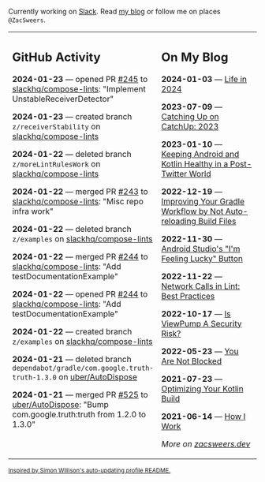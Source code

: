 Currently working on [Slack](https://slack.com/). Read [my blog](https://zacsweers.dev/) or follow me on places `@ZacSweers`.

<table><tr><td valign="top" width="60%">

## GitHub Activity
<!-- githubActivity starts -->
**2024-01-23** — opened PR [#245](https://github.com/slackhq/compose-lints/pull/245) to [slackhq/compose-lints](https://github.com/slackhq/compose-lints): "Implement UnstableReceiverDetector"

**2024-01-23** — created branch `z/receiverStability` on [slackhq/compose-lints](https://github.com/slackhq/compose-lints)

**2024-01-22** — deleted branch `z/moreLintRulesWork` on [slackhq/compose-lints](https://github.com/slackhq/compose-lints)

**2024-01-22** — merged PR [#243](https://github.com/slackhq/compose-lints/pull/243) to [slackhq/compose-lints](https://github.com/slackhq/compose-lints): "Misc repo infra work"

**2024-01-22** — deleted branch `z/examples` on [slackhq/compose-lints](https://github.com/slackhq/compose-lints)

**2024-01-22** — merged PR [#244](https://github.com/slackhq/compose-lints/pull/244) to [slackhq/compose-lints](https://github.com/slackhq/compose-lints): "Add testDocumentationExample"

**2024-01-22** — opened PR [#244](https://github.com/slackhq/compose-lints/pull/244) to [slackhq/compose-lints](https://github.com/slackhq/compose-lints): "Add testDocumentationExample"

**2024-01-22** — created branch `z/examples` on [slackhq/compose-lints](https://github.com/slackhq/compose-lints)

**2024-01-21** — deleted branch `dependabot/gradle/com.google.truth-truth-1.3.0` on [uber/AutoDispose](https://github.com/uber/AutoDispose)

**2024-01-21** — merged PR [#525](https://github.com/uber/AutoDispose/pull/525) to [uber/AutoDispose](https://github.com/uber/AutoDispose): "Bump com.google.truth:truth from 1.2.0 to 1.3.0"
<!-- githubActivity ends -->
</td><td valign="top" width="40%">

## On My Blog
<!-- blog starts -->
**2024-01-03** — [Life in 2024](https://www.zacsweers.dev/life-in-2024/)

**2023-07-09** — [Catching Up on CatchUp: 2023](https://www.zacsweers.dev/catching-up-on-catchup-2023/)

**2023-01-10** — [Keeping Android and Kotlin Healthy in a Post-Twitter World](https://www.zacsweers.dev/keeping-android-healthy/)

**2022-12-19** — [Improving Your Gradle Workflow by Not Auto-reloading Build Files](https://www.zacsweers.dev/improving-your-workflow-by-not-auto-reloading-build-files/)

**2022-11-30** — [Android Studio's "I'm Feeling Lucky" Button](https://www.zacsweers.dev/android-studios-im-feeling-lucky-button/)

**2022-11-22** — [Network Calls in Lint: Best Practices](https://www.zacsweers.dev/network-calls-in-lint-best-practices/)

**2022-10-17** — [Is ViewPump A Security Risk?](https://www.zacsweers.dev/is-viewpump-a-security-risk/)

**2022-05-23** — [You Are Not Blocked](https://www.zacsweers.dev/you-are-not-blocked/)

**2021-07-23** — [Optimizing Your Kotlin Build](https://www.zacsweers.dev/optimizing-your-kotlin-build/)

**2021-06-14** — [How I Work](https://www.zacsweers.dev/how-i-work/)
<!-- blog ends -->
_More on [zacsweers.dev](https://zacsweers.dev/)_
</td></tr></table>

<sub><a href="https://simonwillison.net/2020/Jul/10/self-updating-profile-readme/">Inspired by Simon Willison's auto-updating profile README.</a></sub>